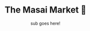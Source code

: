 ---
layout: destination
category: daytrip
permalink: /:categories/:title/
title: "The Masai Market \U0001F911"
subtitle: sub goes here!
sys:
  fields:
    review: ✌️ Great experience when the weather holds
    price: 10.99
    best_time: 🌞 <b>july - nov </b> | <b>jan - march</b>
    image:
      fields:
        alt: Chemka ♨ hot spring Day Tour
        file:
          url: "./img/bird-1.jpg"

image_corousel:
  - img/uploads/bird-1.jpg
  - img/uploads/bird-2.jpg
  - img/uploads/bao-tree.jpeg
  - img/uploads/hipo.jpeg

overview:


  intro: >
    A short but bumpy drive from Moshi are the clear, turquoise waters of the Chemka Hot Springs, 
    an oasis of geothermal warmth that bubbles up from underground. <br> 🥳  <br>
    Surrounded by lush forest alive with birdsong and the call of monkeys, 
    the Chemka Hot Springs is an ideal place to ease those tired legs after a strenuous ascent up Kilimanjaro. 
    They’re a little bit of heaven that’s perfect for a daytrip, and those warm blue waters invite you to linger, swim or explore. 
    Return refreshed, revitalised and relaxed. And if you really don’t want to leave just yet, we can organise and afternoon barbie or even an overnight stay.

  tour_details:
    when: Daily at 3 pm, except Sunday (Please note, this tour starts at 3.15PM from 1 April to 2 November).
    duration: 4 hours
    language: English. This tour is also available in French from April.
    price_includes: includes visit guided and transport.
    transport: Comfortable roomy air-conditioned private bus.
    itinerary: Barcelona > Parc Natural de Montserrat > Sanctuary (Monastery, Basilica, Chapel of the Virgin) > Free time > return to Barcelona.

  setting:
    activities: "You will swim ,🍲 eat, drink and 🤣laugh alot!"
    hashtags: >
      "Underground springs pond#️⃣warm  clear clean water#️⃣ideal for swimming.#️⃣very deep, in some places up to 10 meters"

  included:
    - Travel Insurance
    - Pot
    - Some real pot
    - Then some dop dop chopps

  excluded:
    - Vapours (You can bring Your own)

  remarks:
    - This tour involves some walking so wear comfortable shoes.
    - Dress a bit warmer for Montserrat, it is colder than the city.
    - Silence must be kept inside the church so the guide will give all the explanations outside.
    - This is not a wheelchair accessible tour.


experience:
  what_to_see:
    - Montserrat, the “serrated mountain,” towers 4,000 feet intro the sky, with its jagged peaks and finger-like shapes. It’s a mesmerizing sight from miles away, even better as you enter the natural park. The view unfolds around you on the drive to the monastery.

    - The Santa Maria de Montserrat Abbey dates back to the 11th century, although it was rebuilt in the 19th century. It melds intro the mountainside and still serves as a home to nearly 80 monks.


    - The abbey has always played an important role in the spiritual life of Catalonia; it’s a rite of passage to hike the mountain to watch the sunrise from the top of Montserrat.

    - On the tour, you’ll have time to explore Montserrat on your own and take pictures of the amazing views. For a truly spectacular sight, take the funicular to St. Joan’s Chapel (not included in the tour) if there’s enough time.

expect:
  fields:
    video: 
      file:
        url: <iframe width="560" height="315" src="https://www.youtube.com/embed/8yO2MI0p8Zk" frameborder="0" allow="accelerometer; autoplay; encrypted-media; gyroscope; picture-in-picture" allowfullscreen></iframe>

itinerary:
  - Meet in front of the Hotel Olivia Plaza in the Plaça Catalunya at 3 pm (3:15 pm April through November). Plan to arrive 15 minutes before the departure time.
  - Scenic drive to Montserrat

  - Parc Natural de Montserrat

  - Approximately one hour to explore Montserrat on your own

  - Return ride to Plaça Catalunya

remarks:
  - Book in advance, since this is one of our most popular day tours. The tour runs six days a week, so you can easily fit it intro your Barcelona vacation.

  - This can be encouporated in other packeges too, please create your bucket list and send it to us to we can create you a quote!


---